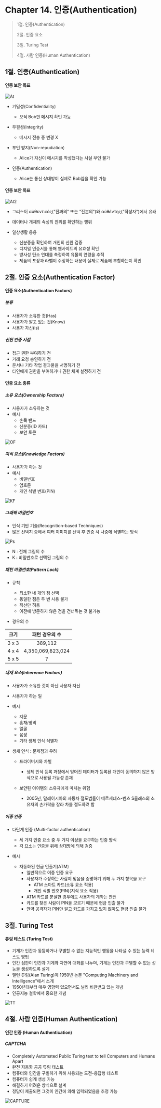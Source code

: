 # Chapter 14. 인증(Authentication)

> 1절. 인증(Authentication)
>
> 2절. 인증 요소
>
> 3절. Turing Test
>
> 4절. 사람 인증(Human Authentication)

## 1절. 인증(Authentication)

#### 인증 보안 목표

![At](https://github.com/BangYunseo/TIL/blob/main/Security/InformationSecurity/Image/ch14/At.PNG)

- 기밀성(Confidentiality)

  - 오직 Bob만 메시지 확인 가능

- 무결성(Integrity)

  - 메시지 전송 중 변경 X

- 부인 방지(Non-repudiation)

  - Alice가 자신이 메시지를 작성했다는 사실 부인 불가

- 인증(Authentication)
  - Alice는 통신 상대방이 실제로 Bob임을 확인 가능

#### 인증 보안 목표

![At2](https://github.com/BangYunseo/TIL/blob/main/Security/InformationSecurity/Image/ch14/At2.PNG)

- 그리스어 αὐθεντικός("진짜의" 또는 "진본의")와 αὐθέντης("작성자")에서 유래
- 데이터나 개체의 속성의 진위를 확인하는 행위

- 일상생활 응용
  - 신분증을 확인하여 개인의 신원 검증
  - 디지털 인증서를 통해 웹사이트의 유효성 확인
  - 방사성 탄소 연대를 측정하여 유물의 연령을 추적
  - 제품의 포장과 라벨이 주장하는 내용이 실제로 제품에 부합하는지 확인

## 2절. 인증 요소(Authentication Factor)

#### 인증 요소(Authentication Factors)

##### 분류

- 사용자가 소유한 것(Has)
- 사용자가 알고 있는 것(Know)
- 사용자 자신(is)

##### 신원 인증 시점

- 접근 권한 부여하기 전
- 거래 요청 승인하기 전
- 문서나 기타 작업 결과물을 서명하기 전
- 타인에게 권한을 부여하거나 권한 체계 설정하기 전

#### 인증 요소 종류

##### 소유 요소(Ownership Factors)

- 사용자가 소유하는 것
- 예시
  - 손목 밴드
  - 신분증(ID 카드)
  - 보안 토큰

![OF](https://github.com/BangYunseo/TIL/blob/main/Security/InformationSecurity/Image/ch14/OF.PNG)

##### 지식 요소(Knowledge Factors)

- 사용자가 아는 것
- 예시
  - 비밀번호
  - 암호문
  - 개인 식별 번호(PIN)

![KF](https://github.com/BangYunseo/TIL/blob/main/Security/InformationSecurity/Image/ch14/KF.PNG)

##### 그래픽 비밀번호

- 인식 기반 기술(Recognition-based Techniques)
- 많은 선택지 중에서 여러 이미지를 선택 후 인증 시 나중에 식별하는 방식

![Ps](https://github.com/BangYunseo/TIL/blob/main/Security/InformationSecurity/Image/ch14/Ps.PNG)

- N : 전체 그림의 수
- K : 비밀번호로 선택된 그림의 수

##### 패턴 비밀번호(Pattern Lock)

- 규칙

  - 최소한 네 개의 점 선택
  - 동일한 점은 두 번 사용 불가
  - 직선만 허용
  - 이전에 방문하지 않은 점을 건너뛰는 것 불가능

- 경우의 수

| 크기  |  패턴 경우의 수   |
| :---: | :---------------: |
| 3 x 3 |      389,112      |
| 4 x 4 | 4,350,069,823,024 |
| 5 x 5 |         ?         |

##### 내재 요소(Inherence Factors)

- 사용자가 소유한 것이 아닌 사용자 자신
- 사용자가 하는 일

- 예시

  - 지문
  - 홍채/망막
  - 얼굴
  - 음성
  - 기타 생체 인식 식별자

- 생체 인식 : 문제점과 우려

  - 프라이버시와 차별

    - 생체 인식 등록 과정에서 얻어진 데이터가 등록된 개인이 동의하지 않은 방식으로 사용될 가능성 존재

  - 보안된 아이템의 소유자에게 미치는 위험

    - 2005년, 말레이시아의 자동차 절도범들이 메르세데스-벤츠 S클래스의 소유자의 손가락을 잘라 차를 절도하려 함

##### 이중 인증

- 다단계 인증 (Multi-factor authentication)

  - 세 가지 인증 요소 중 두 가지 이상을 요구하는 인증 방식
  - 각 요소는 인증을 위해 상대방에 의해 검증

- 예시
  - 자동화된 현금 인출기(ATM)
    - 일반적으로 이중 인증 요구
    - 사용자가 주장하는 사람이 맞음을 증명하기 위해 두 가지 항목을 요구
      - ATM 스마트 카드(소유 요소 적용)
      - 개인 식별 번호(PIN)(지식 요소 적용)
    - ATM 카드를 분실한 경우에도 사용자의 계좌는 안전
    - 카드를 찾은 사람이 PIN을 모르기 때문에 현금 인출 불가
    - 만약 공격자가 PIN만 알고 카드를 가지고 있지 않아도 현금 인출 불가

## 3절. Turing Test

#### 튜링 테스트 (Turing Test)

- 기계가 인간과 동등하거나 구별할 수 없는 지능적인 행동을 나타낼 수 있는 능력 테스트 방법
- 인간 심판이 인간과 기계와 자연어 대화를 나누며, 기계는 인간과 구별할 수 없는 성능을 생성하도록 설계
- 앨런 튜링(Alan Turing)이 1950년 논문 "Computing Machinery and Intelligence"에서 소개
- 1950년대부터 매우 영향력 있으면서도 널리 비판받고 있는 개념
- 인공지능 철학에서 중요한 개념

![TT](https://github.com/BangYunseo/TIL/blob/main/Security/InformationSecurity/Image/ch14/TT.PNG)

## 4절. 사람 인증(Human Authentication)

#### 인간 인증 (Human Authentication)

##### CAPTCHA

- Completely Automated Public Turing test to tell Computers and Humans Apart
- 완전 자동화 공공 튜링 테스트
- 컴퓨터와 인간을 구별하기 위해 사용되는 도전-응답형 테스트
- 컴퓨터가 쉽게 생성 가능
- 해결하기 어려운 방식으로 설계
- 정답이 제출되면 그것이 인간에 의해 입력되었음을 추정 가능

![CAPTURE](https://github.com/BangYunseo/TIL/blob/main/Security/InformationSecurity/Image/ch14/CAPTURE.PNG)
